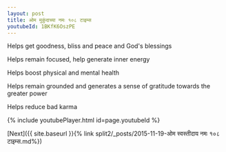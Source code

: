 ```yaml
---
layout: post
title: ओम मुकुंदाच्या नमः १०८ टाइम्स
youtubeId: 1BKfK6OszPE
---
```

 
 
Helps get goodness, bliss and peace and God's blessings
 
Helps remain focused, help generate inner energy 
 
Helps boost physical and mental health 
 
Helps remain grounded and generates a sense of gratitude towards the greater power 
 
Helps reduce bad karma
 
 
 
 


{% include youtubePlayer.html id=page.youtubeId %}
 
[Next]({{ site.baseurl }}{% link  split2/_posts/2015-11-19-ओम स्वस्तीदाय नमः १०८ टाइम्स.md%})
 
